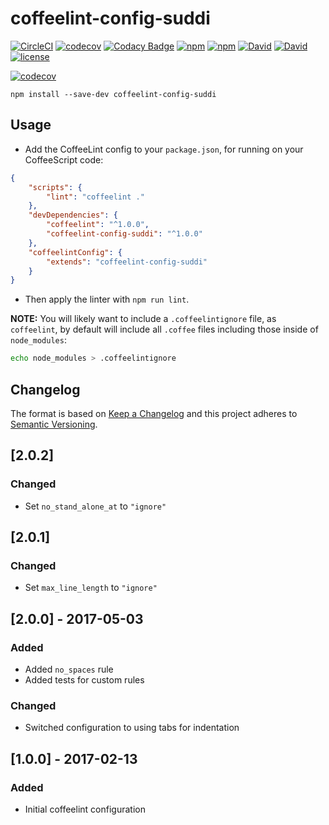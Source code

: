 # coffeelint-config-suddi

[![CircleCI](https://img.shields.io/circleci/project/suddi/coffeelint-config-suddi.svg)](https://circleci.com/gh/suddi/coffeelint-config-suddi)
[![codecov](https://codecov.io/gh/suddi/coffeelint-config-suddi/branch/master/graph/badge.svg)](https://codecov.io/gh/suddi/coffeelint-config-suddi)
[![Codacy Badge](https://api.codacy.com/project/badge/Grade/f3cbca070bbd4488b579748680348c28)](https://www.codacy.com/app/suddir/coffeelint-config-suddi)
[![npm](https://img.shields.io/npm/v/coffeelint-config-suddi.svg)](https://www.npmjs.com/package/coffeelint-config-suddi)
[![npm](https://img.shields.io/npm/dt/coffeelint-config-suddi.svg)](https://www.npmjs.com/package/coffeelint-config-suddi)
[![David](https://img.shields.io/david/suddi/coffeelint-config-suddi.svg)](https://david-dm.org/suddi/coffeelint-config-suddi)
[![David](https://img.shields.io/david/dev/suddi/coffeelint-config-suddi.svg)](https://david-dm.org/suddi/coffeelint-config-suddi?type=dev)
[![license](https://img.shields.io/github/license/suddi/coffeelint-config-suddi.svg)](https://raw.githubusercontent.com/suddi/coffeelint-config-suddi/master/LICENSE)

[![codecov](https://codecov.io/gh/suddi/coffeelint-config-suddi/branch/master/graphs/commits.svg)](https://codecov.io/gh/suddi/coffeelint-config-suddi)

````
npm install --save-dev coffeelint-config-suddi
````

## Usage

- Add the CoffeeLint config to your `package.json`, for running on your CoffeeScript code:

```json
{
	"scripts": {
		"lint": "coffeelint ."
	},
	"devDependencies": {
		"coffeelint": "^1.0.0",
		"coffeelint-config-suddi": "^1.0.0"
	},
	"coffeelintConfig": {
		"extends": "coffeelint-config-suddi"
	}
}
```

- Then apply the linter with `npm run lint`.

**NOTE:** You will likely want to include a `.coffeelintignore` file, as `coffeelint`, by default will include all `.coffee` files including those inside of `node_modules`:

````sh
echo node_modules > .coffeelintignore
````

## Changelog

The format is based on [Keep a Changelog](http://keepachangelog.com/)
and this project adheres to [Semantic Versioning](http://semver.org/).

## [2.0.2]
### Changed
- Set `no_stand_alone_at` to `"ignore"`

## [2.0.1]
### Changed
- Set `max_line_length` to `"ignore"`

## [2.0.0] - 2017-05-03
### Added
- Added `no_spaces` rule
- Added tests for custom rules

### Changed
- Switched configuration to using tabs for indentation

## [1.0.0] - 2017-02-13
### Added
- Initial coffeelint configuration
